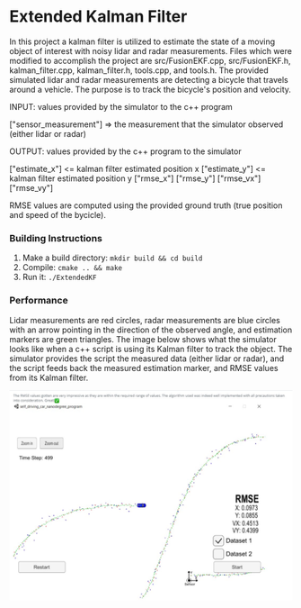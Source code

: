 [image1]: images/rmse.jpg 

# Extended Kalman Filter

In this project a kalman filter is utilized to estimate the state of a moving object of interest with noisy lidar and radar measurements. Files which were modified to accomplish the project are src/FusionEKF.cpp, src/FusionEKF.h, kalman_filter.cpp, kalman_filter.h, tools.cpp, and tools.h. The provided simulated lidar and radar measurements are detecting a bicycle that travels around a vehicle. The purpose is to track the bicycle's position and velocity.

INPUT: values provided by the simulator to the c++ program

["sensor_measurement"] => the measurement that the simulator observed (either lidar or radar)


OUTPUT: values provided by the c++ program to the simulator

["estimate_x"] <= kalman filter estimated position x
["estimate_y"] <= kalman filter estimated position y
["rmse_x"]
["rmse_y"]
["rmse_vx"]
["rmse_vy"]

RMSE values are computed using the provided ground truth (true position and speed of the bycicle).

### Building Instructions

1. Make a build directory: `mkdir build && cd build`
2. Compile: `cmake .. && make` 
3. Run it: `./ExtendedKF `

### Performance

Lidar measurements are red circles, radar measurements are blue circles with an arrow pointing in the direction of the observed angle, and estimation markers are green triangles. The image below shows what the simulator looks like when a c++ script is using its Kalman filter to track the object. The simulator provides the script the measured data (either lidar or radar), and the script feeds back the measured estimation marker, and RMSE values from its Kalman filter.

![alt text][image1]   
